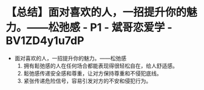 # 【总结】面对喜欢的人，一招提升你的魅力。——松弛感 - P1 - 斌哥恋爱学 - BV1ZD4y1u7dP

-   面对喜欢的人，一招提升你的魅力。——松弛感
    1.  拥有鬆弛感的人在任何场合都能表现得很轻松自在，给人舒适感。
    2.  鬆弛感传递安全感和尊重，让对方保持尊重和不侵犯底线。
    3.  紧张传递危险信号，容易引发对方的不安和侵犯行为。